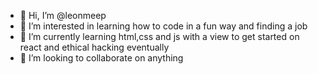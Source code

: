 - 👋 Hi, I’m @leonmeep
- 👀 I’m interested in learning how to code in a fun way and finding a job
- 🌱 I’m currently learning html,css and js with a view to get started on react and ethical hacking eventually
- 💞️ I’m looking to collaborate on anything 

<!---
leonmeep/leonmeep is a ✨ special ✨ repository because its `README.md` (this file) appears on your GitHub profile.
You can click the Preview link to take a look at your changes.
--->
